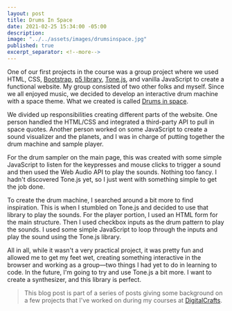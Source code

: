 ```yaml
---
layout: post
title: Drums In Space
date: 2021-02-25 15:34:00 -05:00
description: 
image: "../../assets/images/drumsinspace.jpg"
published: true
excerpt_separator: <!--more-->
---
```


One of our first projects in the course was a group project where we used HTML, CSS, [Bootstrap](https://getbootstrap.com/), [p5 library](https://p5js.org/libraries/), [Tone.js](https://tonejs.github.io/), and vanilla JavaScript to create a functional website. My group consisted of two other folks and myself. Since we all enjoyed music, we decided to develop an<!--more--> interactive drum machine with a space theme. What we created is called [Drums in space](https://github.com/jnutterdev/drums-in-space).

We divided up responsibilities creating different parts of the website. One person handled the HTML/CSS and integrated a third-party API to pull in space quotes. Another person worked on some JavaScript to create a sound visualizer and the planets, and I was in charge of putting together the drum machine and sample player. 

For the drum sampler on the main page, this was created with some simple JavaScript to listen for the keypresses and mouse clicks to trigger a sound and then used the Web Audio API to play the sounds. Nothing too fancy. I hadn't discovered Tone.js yet, so I just went with something simple to get the job done. 

To create the drum machine, I searched around a bit more to find inspiration. This is when I stumbled on Tone.js and decided to use that library to play the sounds. For the player portion, I used an HTML form for the main structure. Then I used checkbox inputs as the drum pattern to play the sounds. I used some simple JavaScript to loop through the inputs and play the sound using the Tone.js library.

All in all, while it wasn't a very practical project, it was pretty fun and allowed me to get my feet wet, creating something interactive in the browser and working as a group—two things I had yet to do in learning to code. In the future, I'm going to try and use Tone.js a bit more. I want to create a synthesizer, and this library is perfect. 

> This blog post is part of a series of posts giving some background on a few projects that I've worked on during my courses at [DigitalCrafts](https://www.digitalcrafts.com/).